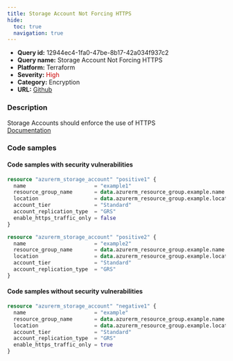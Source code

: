 ```yaml
---
title: Storage Account Not Forcing HTTPS
hide:
  toc: true
  navigation: true
---
```


<style>
  .highlight .hll {
    background-color: #ff171742;
  }
  .md-content {
    max-width: 1100px;
    margin: 0 auto;
  }
</style>

-   **Query id:** 12944ec4-1fa0-47be-8b17-42a034f937c2
-   **Query name:** Storage Account Not Forcing HTTPS
-   **Platform:** Terraform
-   **Severity:** <span style="color:#C00">High</span>
-   **Category:** Encryption
-   **URL:** [Github](https://github.com/Checkmarx/kics/tree/master/assets/queries/terraform/azure/storage_account_not_forcing_https)

### Description
Storage Accounts should enforce the use of HTTPS<br>
[Documentation](https://registry.terraform.io/providers/hashicorp/azurerm/latest/docs/resources/storage_account)

### Code samples
#### Code samples with security vulnerabilities
```tf title="Positive test num. 1 - tf file" hl_lines="10 7"
resource "azurerm_storage_account" "positive1" {
  name                      = "example1"
  resource_group_name       = data.azurerm_resource_group.example.name
  location                  = data.azurerm_resource_group.example.location
  account_tier              = "Standard"
  account_replication_type  = "GRS"
  enable_https_traffic_only = false
}

resource "azurerm_storage_account" "positive2" {
  name                      = "example2"
  resource_group_name       = data.azurerm_resource_group.example.name
  location                  = data.azurerm_resource_group.example.location
  account_tier              = "Standard"
  account_replication_type  = "GRS"
}
```


#### Code samples without security vulnerabilities
```tf title="Negative test num. 1 - tf file"
resource "azurerm_storage_account" "negative1" {
  name                      = "example"
  resource_group_name       = data.azurerm_resource_group.example.name
  location                  = data.azurerm_resource_group.example.location
  account_tier              = "Standard"
  account_replication_type  = "GRS"
  enable_https_traffic_only = true
}
```
